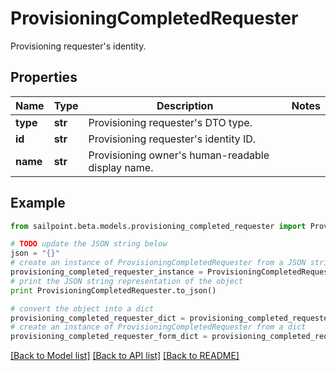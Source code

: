 # ProvisioningCompletedRequester

Provisioning requester's identity.

## Properties
Name | Type | Description | Notes
------------ | ------------- | ------------- | -------------
**type** | **str** | Provisioning requester&#39;s DTO type. | 
**id** | **str** | Provisioning requester&#39;s identity ID. | 
**name** | **str** | Provisioning owner&#39;s human-readable display name. | 

## Example

```python
from sailpoint.beta.models.provisioning_completed_requester import ProvisioningCompletedRequester

# TODO update the JSON string below
json = "{}"
# create an instance of ProvisioningCompletedRequester from a JSON string
provisioning_completed_requester_instance = ProvisioningCompletedRequester.from_json(json)
# print the JSON string representation of the object
print ProvisioningCompletedRequester.to_json()

# convert the object into a dict
provisioning_completed_requester_dict = provisioning_completed_requester_instance.to_dict()
# create an instance of ProvisioningCompletedRequester from a dict
provisioning_completed_requester_form_dict = provisioning_completed_requester.from_dict(provisioning_completed_requester_dict)
```
[[Back to Model list]](../README.md#documentation-for-models) [[Back to API list]](../README.md#documentation-for-api-endpoints) [[Back to README]](../README.md)


